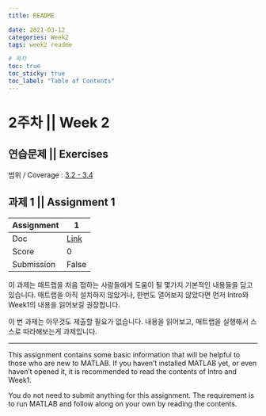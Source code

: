 ```yaml
---
title: README

date: 2021-03-12
categories: Week2
tags: week2 readme

# 목차
toc: true  
toc_sticky: true
toc_label: "Table of Contents" 
---
```


# 2주차 || Week 2

## 연습문제 || Exercises

범위 / Coverage : [3.2 - 3.4]({{site.baseurl}}/week2/ex2)

## 과제 1 || Assignment 1

Assignment | 1
---|---
Doc | [Link]({{site.baseurl}}/week2/assign1)
Score | 0
Submission | False

이 과제는 매트랩을 처음 접하는 사람들에게 도움이 될 몇가지 기본적인 내용들을 담고 있습니다. 매트랩을 아직 설치하지 않았거나, 한번도 열어보지 않았다면 먼저 Intro와 Week1의 내용을 읽어보길 권장합니다.

이 번 과제는 아무것도 제출할 필요가 없습니다. 내용을 읽어보고, 매트랩을 실행해서 스스로 따라해보는게 과제입니다.

---

This assignment contains some basic information that will be helpful to those who are new to MATLAB. If you haven’t installed MATLAB yet, or even haven’t opened it, it is recommended to read the contents of Intro and Week1.

You do not need to submit anything for this assignment. The requirement is to run MATLAB and follow along on your own by reading the contents.